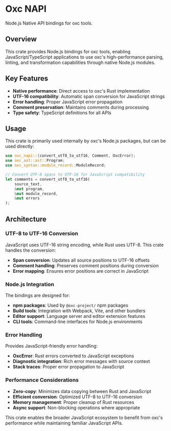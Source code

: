 # Oxc NAPI

Node.js Native API bindings for oxc tools.

## Overview

This crate provides Node.js bindings for oxc tools, enabling JavaScript/TypeScript applications to use oxc's high-performance parsing, linting, and transformation capabilities through native Node.js modules.

## Key Features

- **Native performance**: Direct access to oxc's Rust implementation
- **UTF-16 compatibility**: Automatic span conversion for JavaScript strings
- **Error handling**: Proper JavaScript error propagation
- **Comment preservation**: Maintains comments during processing
- **Type safety**: TypeScript definitions for all APIs

## Usage

This crate is primarily used internally by oxc's Node.js packages, but can be used directly:

```rust
use oxc_napi::{convert_utf8_to_utf16, Comment, OxcError};
use oxc_ast::ast::Program;
use oxc_syntax::module_record::ModuleRecord;

// Convert UTF-8 spans to UTF-16 for JavaScript compatibility
let comments = convert_utf8_to_utf16(
    source_text,
    &mut program,
    &mut module_record,
    &mut errors
);
```

## Architecture

### UTF-8 to UTF-16 Conversion

JavaScript uses UTF-16 string encoding, while Rust uses UTF-8. This crate handles the conversion:

- **Span conversion**: Updates all source positions to UTF-16 offsets
- **Comment handling**: Preserves comment positions during conversion
- **Error mapping**: Ensures error positions are correct in JavaScript

### Node.js Integration

The bindings are designed for:

- **npm packages**: Used by `@oxc-project/` npm packages
- **Build tools**: Integration with Webpack, Vite, and other bundlers
- **Editor support**: Language server and editor extension features
- **CLI tools**: Command-line interfaces for Node.js environments

### Error Handling

Provides JavaScript-friendly error handling:

- **OxcError**: Rust errors converted to JavaScript exceptions
- **Diagnostic integration**: Rich error messages with source context
- **Stack traces**: Proper error propagation to JavaScript

### Performance Considerations

- **Zero-copy**: Minimizes data copying between Rust and JavaScript
- **Efficient conversion**: Optimized UTF-8 to UTF-16 conversion
- **Memory management**: Proper cleanup of Rust resources
- **Async support**: Non-blocking operations where appropriate

This crate enables the broader JavaScript ecosystem to benefit from oxc's performance while maintaining familiar JavaScript APIs.
